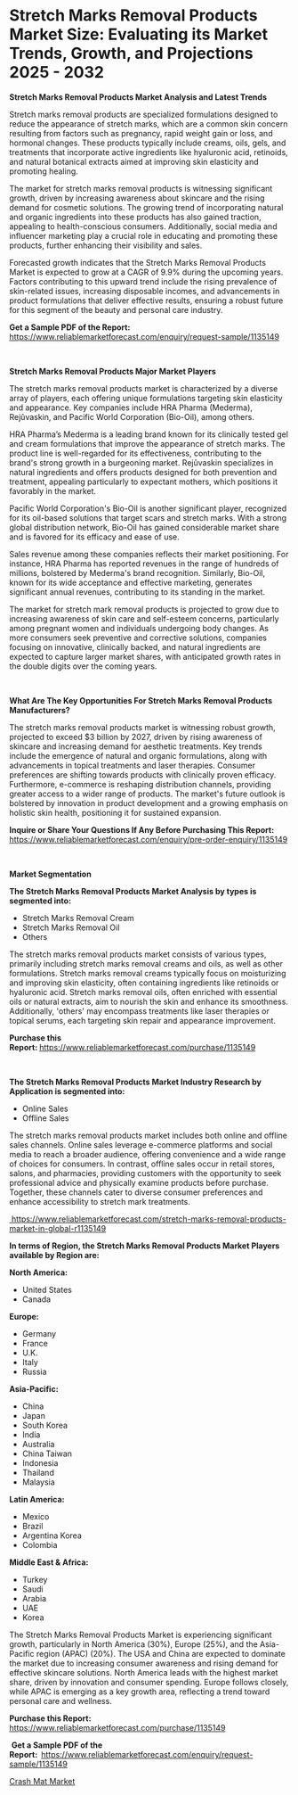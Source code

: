 <p><h1>Stretch Marks Removal Products Market Size: Evaluating its Market Trends, Growth, and Projections 2025 - 2032</h1></p><p><strong>Stretch Marks Removal Products Market Analysis and Latest Trends</strong></p>
<p><p>Stretch marks removal products are specialized formulations designed to reduce the appearance of stretch marks, which are a common skin concern resulting from factors such as pregnancy, rapid weight gain or loss, and hormonal changes. These products typically include creams, oils, gels, and treatments that incorporate active ingredients like hyaluronic acid, retinoids, and natural botanical extracts aimed at improving skin elasticity and promoting healing.</p><p>The market for stretch marks removal products is witnessing significant growth, driven by increasing awareness about skincare and the rising demand for cosmetic solutions. The growing trend of incorporating natural and organic ingredients into these products has also gained traction, appealing to health-conscious consumers. Additionally, social media and influencer marketing play a crucial role in educating and promoting these products, further enhancing their visibility and sales.</p><p>Forecasted growth indicates that the Stretch Marks Removal Products Market is expected to grow at a CAGR of 9.9% during the upcoming years. Factors contributing to this upward trend include the rising prevalence of skin-related issues, increasing disposable incomes, and advancements in product formulations that deliver effective results, ensuring a robust future for this segment of the beauty and personal care industry.</p></p>
<p><strong>Get a Sample PDF of the Report:&nbsp;</strong> <a href="https://www.reliablemarketforecast.com/enquiry/request-sample/1135149?utm_campaign=1842&utm_medium=2&utm_source=Github&utm_content=ia&utm_term=07022025&utm_id=stretch-marks-removal-products">https://www.reliablemarketforecast.com/enquiry/request-sample/1135149</a></p>
<p>&nbsp;</p>
<p><strong>Stretch Marks Removal Products Major Market Players</strong></p>
<p><p>The stretch marks removal products market is characterized by a diverse array of players, each offering unique formulations targeting skin elasticity and appearance. Key companies include HRA Pharma (Mederma), Rejûvaskin, and Pacific World Corporation (Bio-Oil), among others. </p><p>HRA Pharma’s Mederma is a leading brand known for its clinically tested gel and cream formulations that improve the appearance of stretch marks. The product line is well-regarded for its effectiveness, contributing to the brand's strong growth in a burgeoning market. Rejûvaskin specializes in natural ingredients and offers products designed for both prevention and treatment, appealing particularly to expectant mothers, which positions it favorably in the market.</p><p>Pacific World Corporation's Bio-Oil is another significant player, recognized for its oil-based solutions that target scars and stretch marks. With a strong global distribution network, Bio-Oil has gained considerable market share and is favored for its efficacy and ease of use.</p><p>Sales revenue among these companies reflects their market positioning. For instance, HRA Pharma has reported revenues in the range of hundreds of millions, bolstered by Mederma's brand recognition. Similarly, Bio-Oil, known for its wide acceptance and effective marketing, generates significant annual revenues, contributing to its standing in the market.</p><p>The market for stretch mark removal products is projected to grow due to increasing awareness of skin care and self-esteem concerns, particularly among pregnant women and individuals undergoing body changes. As more consumers seek preventive and corrective solutions, companies focusing on innovative, clinically backed, and natural ingredients are expected to capture larger market shares, with anticipated growth rates in the double digits over the coming years.</p></p>
<p>&nbsp;</p>
<p><strong>What Are The Key Opportunities For Stretch Marks Removal Products Manufacturers?</strong></p>
<p><p>The stretch marks removal products market is witnessing robust growth, projected to exceed $3 billion by 2027, driven by rising awareness of skincare and increasing demand for aesthetic treatments. Key trends include the emergence of natural and organic formulations, along with advancements in topical treatments and laser therapies. Consumer preferences are shifting towards products with clinically proven efficacy. Furthermore, e-commerce is reshaping distribution channels, providing greater access to a wider range of products. The market's future outlook is bolstered by innovation in product development and a growing emphasis on holistic skin health, positioning it for sustained expansion.</p></p>
<p><strong>Inquire or Share Your Questions If Any Before Purchasing This Report:</strong> <a href="https://www.reliablemarketforecast.com/enquiry/pre-order-enquiry/1135149?utm_campaign=1842&utm_medium=2&utm_source=Github&utm_content=ia&utm_term=07022025&utm_id=stretch-marks-removal-products">https://www.reliablemarketforecast.com/enquiry/pre-order-enquiry/1135149</a></p>
<p>&nbsp;</p>
<p><strong>Market Segmentation</strong></p>
<p><strong>The Stretch Marks Removal Products Market Analysis by types is segmented into:</strong></p>
<p><ul><li>Stretch Marks Removal Cream</li><li>Stretch Marks Removal Oil</li><li>Others</li></ul></p>
<p><p>The stretch marks removal products market consists of various types, primarily including stretch marks removal creams and oils, as well as other formulations. Stretch marks removal creams typically focus on moisturizing and improving skin elasticity, often containing ingredients like retinoids or hyaluronic acid. Stretch marks removal oils, often enriched with essential oils or natural extracts, aim to nourish the skin and enhance its smoothness. Additionally, 'others' may encompass treatments like laser therapies or topical serums, each targeting skin repair and appearance improvement.</p></p>
<p><strong>Purchase this Report:&nbsp;</strong><a href="https://www.reliablemarketforecast.com/purchase/1135149?utm_campaign=1842&utm_medium=2&utm_source=Github&utm_content=ia&utm_term=07022025&utm_id=stretch-marks-removal-products">https://www.reliablemarketforecast.com/purchase/1135149</a></p>
<p>&nbsp;</p>
<p><strong>The Stretch Marks Removal Products Market Industry Research by Application is segmented into:</strong></p>
<p><ul><li>Online Sales</li><li>Offline Sales</li></ul></p>
<p><p>The stretch marks removal products market includes both online and offline sales channels. Online sales leverage e-commerce platforms and social media to reach a broader audience, offering convenience and a wide range of choices for consumers. In contrast, offline sales occur in retail stores, salons, and pharmacies, providing customers with the opportunity to seek professional advice and physically examine products before purchase. Together, these channels cater to diverse consumer preferences and enhance accessibility to stretch mark treatments.</p></p>
<p><a href="https://www.reliablemarketforecast.com/stretch-marks-removal-products-market-in-global-r1135149?utm_campaign=1842&utm_medium=2&utm_source=Github&utm_content=ia&utm_term=07022025&utm_id=stretch-marks-removal-products">&nbsp;https://www.reliablemarketforecast.com/stretch-marks-removal-products-market-in-global-r1135149</a></p>
<p><strong>In terms of Region, the Stretch Marks Removal Products Market Players available by Region are:</strong></p>
<p>
    <p> <strong> North America: </strong>
        <ul>
            <li>United States</li>
            <li>Canada</li>
        </ul>
        </p> 
    <p> <strong> Europe: </strong>
        <ul>
            <li>Germany</li>
            <li>France</li>
            <li>U.K.</li>
            <li>Italy</li>
            <li>Russia</li>
        </ul>
        </p> 
    <p> <strong> Asia-Pacific: </strong>
        <ul>
            <li>China</li>
            <li>Japan</li>
            <li>South Korea</li>
            <li>India</li>
            <li>Australia</li>
            <li>China Taiwan</li>
            <li>Indonesia</li>
            <li>Thailand</li>
            <li>Malaysia</li>
        </ul>
        </p> 
    <p> <strong> Latin America: </strong>
        <ul>
            <li>Mexico</li>
            <li>Brazil</li>
            <li>Argentina Korea</li>
            <li>Colombia</li>
        </ul>
        </p> 
    <p> <strong> Middle East & Africa: </strong>
        <ul>
            <li>Turkey</li>
            <li>Saudi</li>
            <li>Arabia</li>
            <li>UAE</li>
            <li>Korea</li>
        </ul>
    </p>
    </p>
<p><p>The Stretch Marks Removal Products Market is experiencing significant growth, particularly in North America (30%), Europe (25%), and the Asia-Pacific region (APAC) (20%). The USA and China are expected to dominate the market due to increasing consumer awareness and rising demand for effective skincare solutions. North America leads with the highest market share, driven by innovation and consumer spending. Europe follows closely, while APAC is emerging as a key growth area, reflecting a trend toward personal care and wellness.</p></p>
<p><strong>Purchase this Report: </strong><a href="https://www.reliablemarketforecast.com/purchase/1135149?utm_campaign=1842&utm_medium=2&utm_source=Github&utm_content=ia&utm_term=07022025&utm_id=stretch-marks-removal-products">https://www.reliablemarketforecast.com/purchase/1135149</a></p>
<p>&nbsp;<strong>Get a Sample PDF of the Report:&nbsp;&nbsp;</strong><a href="https://www.reliablemarketforecast.com/enquiry/request-sample/1135149?utm_campaign=1842&utm_medium=2&utm_source=Github&utm_content=ia&utm_term=07022025&utm_id=stretch-marks-removal-products">https://www.reliablemarketforecast.com/enquiry/request-sample/1135149</a></p>
<p><strong></strong></p>
<p><p><a href="https://github.com/gulaimolin/Market-Research-Report-List-7/blob/main/crash-mat-market.md?utm_campaign=1842&utm_medium=2&utm_source=Github&utm_content=ia&utm_term=07022025&utm_id=stretch-marks-removal-products">Crash Mat Market</a></p></p>